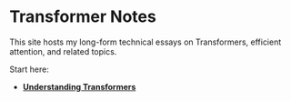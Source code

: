 # Transformer Notes

This site hosts my long-form technical essays on Transformers, efficient attention, and related
topics.

Start here:
- **[Understanding Transformers](series/transformer_internals.md)**